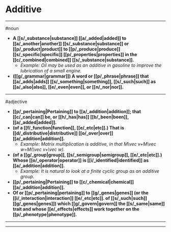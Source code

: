 # Additive
---
#noun
- **A [[s/_substance|substance]] [[a/_added|added]] to [[a/_another|another]] [[s/_substance|substance]] or [[p/_product|product]] to [[p/_produce|produce]] [[s/_specific|specific]] [[p/_properties|properties]] in the [[c/_combined|combined]] [[s/_substance|substance]].**
	- _Example: Oil may be used as an additive in gasoline to improve the lubrication of a small engine._
- **([[g/_grammar|grammar]]) A word or [[p/_phrase|phrase]] that [[a/_adds|adds]] [[s/_something|something]], [[s/_such|such]] as [[a/_also|also]], [[e/_even|even]], or [[n/_nor|nor]].**
---
#adjective
- **[[p/_pertaining|Pertaining]] to [[a/_addition|addition]]; that [[c/_can|can]] be, or [[h/_has|has]] [[b/_been|been]], [[a/_added|added]].**
- **(of a [[f/_function|function]], [[e/_etc|etc]].) That is [[d/_distributive|distributive]] [[o/_over|over]] [[a/_addition|addition]].**
	- _Example: Matrix multiplication is additive, in that M\vec v+M\vec w=M(\vec v+\vec w)._
- **(of a [[g/_group|group]], [[s/_semigroup|semigroup]], [[e/_etc|etc]].) Whose [[o/_operator|operator]] is [[i/_identified|identified]] as [[a/_addition|addition]].**
	- _Example: It is natural to look at a finite cyclic group as an additive group._
- **[[p/_pertaining|Pertaining]] to [[c/_chemical|chemical]] [[a/_addition|addition]].**
- **Of or [[p/_pertaining|pertaining]] to [[g/_genes|genes]] (or the [[i/_interaction|interaction]] [[e/_etc|etc]]. of [[s/_such|such]] [[g/_genes|genes]]) which [[g/_govern|govern]] the [[s/_same|same]] trait and whose [[e/_effects|effects]] work together on the [[p/_phenotype|phenotype]].**
---
---
